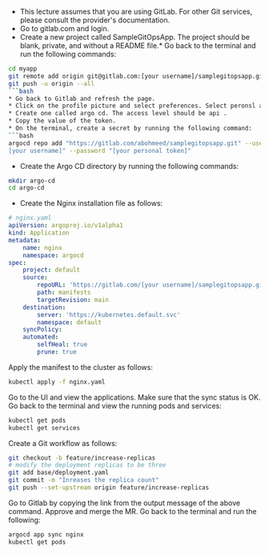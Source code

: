 * This lecture assumes that you are using GitLab. For other Git services, please consult the provider's documentation.
* Go to gitlab.com and login.
* Create a new project called SampleGitOpsApp. The project should be blank, private, and without a README file.* Go back to the terminal and run the following commands:
```bash
cd myapp
git remote add origin git@gitlab.com:[your username]/samplegitopsapp.git
git push -u origin --all
```bash
* Go back to Gitlab and refresh the page.
* Click on the profile picture and select preferences. Select peronsl access tokens.
* Create one called argo cd. The access level should be api .
* Copy the value of the token.
* On the terminal, create a secret by running the following command:
```bash
argocd repo add "https://gitlab.com/abohmeed/samplegitopsapp.git" --username "
[your username]" --password "[your personal token]"
```
* Create the Argo CD directory by running the following commands:
```bash
mkdir argo-cd
cd argo-cd
```
* Create the Nginx installation file as follows:
```yaml
# nginx.yaml
apiVersion: argoproj.io/v1alpha1
kind: Application
metadata:
    name: nginx
    namespace: argocd
spec:
    project: default
    source:
        repoURL: 'https://gitlab.com/[your username]/samplegitopsapp.git'
        path: manifests
        targetRevision: main
    destination:
        server: 'https://kubernetes.default.svc'
        namespace: default
    syncPolicy:
    automated:
        selfHeal: true
        prune: true
```
Apply the manifest to the cluster as follows:
```bash
kubectl apply -f nginx.yaml
```
Go to the UI and view the applications. Make sure that the sync status is OK. Go back to the terminal and view the running pods and services:
```bash
kubectl get pods
kubectl get services
```
Create a Git workflow as follows:
```bash
git checkout -b feature/increase-replicas
# modify the deployment replicas to be three
git add base/deployment.yaml
git commit -m "Inreases the replica count"
git push --set-upstream origin feature/increase-replicas
```
Go to Gitlab by copying the link from the output message of the above command. Approve and merge the MR.
Go back to the terminal and run the following:
```bash
argocd app sync nginx
kubectl get pods
```
